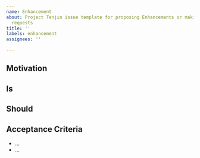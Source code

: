 ```yaml
---
name: Enhancement
about: Project Tenjin issue template for proposing Enhancements or making feature
  requests
title: ''
labels: enhancement
assignees: ''

---
```


## Motivation
<!--
Please start by describing the problem that you are trying to solve. What do you want to achieve?
-->

## Is
<!--
Please describe the current behaviour / situation.
-->

## Should
<!--
Please describe how it should be instead.
-->

## Acceptance Criteria
<!--
Which criteria should be met? When do we know we are done?
-->
- ...
- ...
